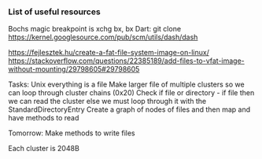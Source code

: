 ### List of useful resources

Bochs magic breakpoint is xchg bx, bx
Dart: git clone https://kernel.googlesource.com/pub/scm/utils/dash/dash 

https://fejlesztek.hu/create-a-fat-file-system-image-on-linux/
https://stackoverflow.com/questions/22385189/add-files-to-vfat-image-without-mounting/29798605#29798605

Tasks:
Unix everything is a file
Make larger file of multiple clusters so we can loop through cluster chains (0x20)
Check if file or directory - if file then we can read the cluster else we must loop through it with the StandardDirectoryEntry
Create a graph of nodes of files and then map and have methods to read

Tomorrow:
Make methods to write files

Each cluster is 2048B